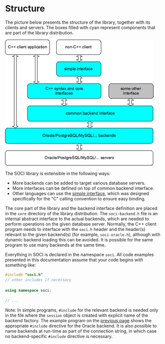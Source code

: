 # Structure

The picture below presents the structure of the library, together with its clients and servers.
The boxes filled with cyan represent components that are part of the library distribution.

![Structure Chart](images/structure.png)

The SOCI library is extensible in the following ways:

* More backends can be added to target various database servers.
* More interfaces can be defined on top of common backend interface.
* Other languages can use the [simple interface](interfaces.md), which was designed specifically for the "C" calling convention to ensure easy binding.

The core part of the library and the backend interface definition are placed in the `core` directory of the library distribution. The `soci-backend.h` file is an internal abstract interface to the actual backends, which are needed to perform operations on the given database server. Normally, the C++ client program needs to interface with the `soci.h` header and the header(s) relevant to the given backend(s) (for example, `soci-oracle.h`), although with dynamic backend loading this can be avoided. It is possible for the same program to use many backends at the same time.

Everything in SOCI is declared in the namespace `soci`. All code examples presented in this documentation assume that your code begins with something like:

```cpp
#include "soci.h"
// other includes if necessary

using namespace soci;

// ...
```

Note: In simple programs, `#include` for the relevant backend is needed only in the file where the `session` object is created with explicit name of the backend factory. The example program on the [previous page](index.html) shows the appropriate `#include` directive for the Oracle backend. It is also possible to name backends at run-time as part of the connection string, in which case no backend-specific `#include` directive is necessary.
